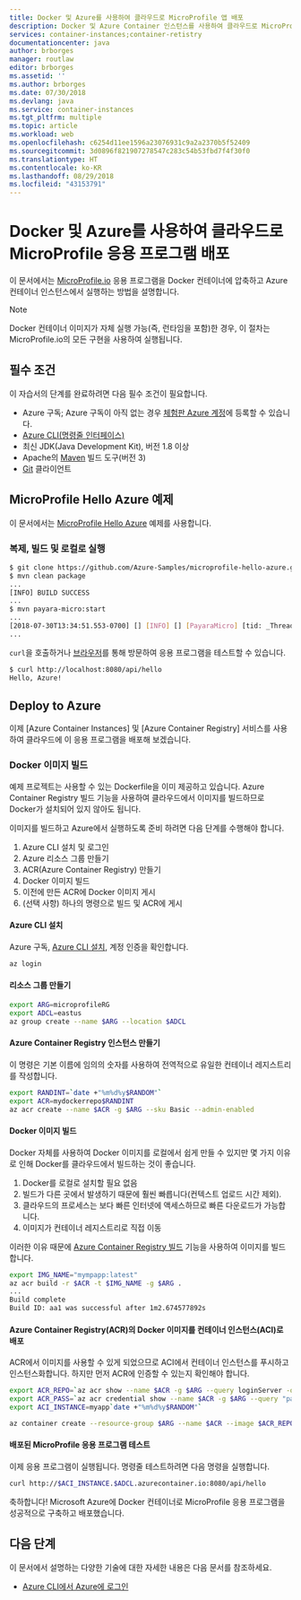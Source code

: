 ```yaml
---
title: Docker 및 Azure를 사용하여 클라우드로 MicroProfile 앱 배포
description: Docker 및 Azure Container 인스턴스를 사용하여 클라우드로 MicroProfile 앱을 배포하는 방법에 대해 알아봅니다.
services: container-instances;container-retistry
documentationcenter: java
author: brborges
manager: routlaw
editor: brborges
ms.assetid: ''
ms.author: brborges
ms.date: 07/30/2018
ms.devlang: java
ms.service: container-instances
ms.tgt_pltfrm: multiple
ms.topic: article
ms.workload: web
ms.openlocfilehash: c6254d11ee1596a23076931c9a2a2370b5f52409
ms.sourcegitcommit: 3d0896f821907278547c283c54b53fbd7f4f30f0
ms.translationtype: HT
ms.contentlocale: ko-KR
ms.lasthandoff: 08/29/2018
ms.locfileid: "43153791"
---
```

# <a name="deploy-a-microprofile-application-to-the-cloud-with-docker-and-azure"></a>Docker 및 Azure를 사용하여 클라우드로 MicroProfile 응용 프로그램 배포

이 문서에서는 [MicroProfile.io] 응용 프로그램을 Docker 컨테이너에 압축하고 Azure 컨테이너 인스턴스에서 실행하는 방법을 설명합니다.

> [!NOTE]
>
> Docker 컨테이너 이미지가 자체 실행 가능(즉, 런타임을 포함)한 경우, 이 절차는MicroProfile.io의 모든 구현을 사용하여 실행됩니다.

## <a name="prerequisites"></a>필수 조건

이 자습서의 단계를 완료하려면 다음 필수 조건이 필요합니다.

* Azure 구독; Azure 구독이 아직 없는 경우 [체험판 Azure 계정]에 등록할 수 있습니다.
* [Azure CLI(명령줄 인터페이스)]
* 최신 JDK(Java Development Kit), 버전 1.8 이상
* Apache의 [Maven] 빌드 도구(버전 3)
* [Git] 클라이언트

## <a name="microprofile-hello-azure-sample"></a>MicroProfile Hello Azure 예제

이 문서에서는 [MicroProfile Hello Azure](https://github.com/azure-samples/microprofile-hello-azure) 예제를 사용합니다.

### <a name="clone-build-and-run-locally"></a>복제, 빌드 및 로컬로 실행

```bash
$ git clone https://github.com/Azure-Samples/microprofile-hello-azure.git
$ mvn clean package
...
[INFO] BUILD SUCCESS
...
$ mvn payara-micro:start
...
[2018-07-30T13:34:51.553-0700] [] [INFO] [] [PayaraMicro] [tid: _ThreadID=1 _ThreadName=main] [timeMillis: 1532982891553] [levelValue: 800] Payara Micro  5.182 #badassmicrofish (build 303) ready in 10,304 (ms)
...
```

`curl`을 호출하거나 [브라우저](http://localhost:8080/api/hello)를 통해 방문하여 응용 프로그램을 테스트할 수 있습니다.

```bash
$ curl http://localhost:8080/api/hello
Hello, Azure!
```

## <a name="deploy-to-azure"></a>Deploy to Azure

이제 [Azure Container Instances] 및 [Azure Container Registry] 서비스를 사용하여 클라우드에 이 응용 프로그램을 배포해 보겠습니다.

### <a name="build-a-docker-image"></a>Docker 이미지 빌드

예제 프로젝트는 사용할 수 있는 Dockerfile을 이미 제공하고 있습니다. Azure Container Registry 빌드 기능을 사용하여 클라우드에서 이미지를 빌드하므로 Docker가 설치되어 있지 않아도 됩니다.

이미지를 빌드하고 Azure에서 실행하도록 준비 하려면 다음 단계를 수행해야 합니다.

1. Azure CLI 설치 및 로그인
1. Azure 리소스 그룹 만들기
1. ACR(Azure Container Registry) 만들기
1. Docker 이미지 빌드
1. 이전에 만든 ACR에 Docker 이미지 게시
1. (선택 사항) 하나의 명령으로 빌드 및 ACR에 게시


#### <a name="set-up-azure-cli"></a>Azure CLI 설치

Azure 구독, [Azure CLI 설치](https://docs.microsoft.com/cli/azure/install-azure-cli?view=azure-cli-latest), 계정 인증을 확인합니다.

```bash
az login
```

#### <a name="create-a-resource-group"></a>리소스 그룹 만들기

```bash
export ARG=microprofileRG
export ADCL=eastus
az group create --name $ARG --location $ADCL
```

#### <a name="create-an-azure-container-registry-instance"></a>Azure Container Registry 인스턴스 만들기

이 명령은 기본 이름에 임의의 숫자를 사용하여 전역적으로 유일한 컨테이너 레지스트리를 작성합니다.

```bash
export RANDINT=`date +"%m%d%y$RANDOM"`
export ACR=mydockerrepo$RANDINT
az acr create --name $ACR -g $ARG --sku Basic --admin-enabled
```

#### <a name="build-the-docker-image"></a>Docker 이미지 빌드

Docker 자체를 사용하여 Docker 이미지를 로컬에서 쉽게 만들 수 있지만 몇 가지 이유로 인해 Docker를 클라우드에서 빌드하는 것이 좋습니다.

1. Docker를 로컬로 설치할 필요 없음
1. 빌드가 다른 곳에서 발생하기 때문에 훨씬 빠릅니다(컨텍스트 업로드 시간 제외).
1. 클라우드의 프로세스는 보다 빠른 인터넷에 액세스하므로 빠른 다운로드가 가능합니다.
1. 이미지가 컨테이너 레지스트리로 직접 이동

이러한 이유 때문에 [Azure Container Registry 빌드] 기능을 사용하여 이미지를 빌드합니다.

```bash
export IMG_NAME="mympapp:latest"
az acr build -r $ACR -t $IMG_NAME -g $ARG .
...
Build complete
Build ID: aa1 was successful after 1m2.674577892s
```

#### <a name="deploy-docker-image-from-azure-container-registry-acr-into-container-instances-aci"></a>Azure Container Registry(ACR)의 Docker 이미지를 컨테이너 인스턴스(ACI)로 배포

ACR에서 이미지를 사용할 수 있게 되었으므로 ACI에서 컨테이너 인스턴스를 푸시하고 인스턴스화합니다. 하지만 먼저 ACR에 인증할 수 있는지 확인해야 합니다.

```bash
export ACR_REPO=`az acr show --name $ACR -g $ARG --query loginServer -o tsv`
export ACR_PASS=`az acr credential show --name $ACR -g $ARG --query "passwords[0].value" -o tsv`
export ACI_INSTANCE=myapp`date +"%m%d%y$RANDOM"`

az container create --resource-group $ARG --name $ACR --image $ACR_REPO/$IMG_NAME --cpu 1 --memory 1 --registry-login-server $ACR_REPO --registry-username $ACR --registry-password $ACR_PASS --dns-name-label $ACI_INSTANCE --ports 8080
```

#### <a name="test-your-deployed-microprofile-application"></a>배포된 MicroProfile 응용 프로그램 테스트

이제 응용 프로그램이 실행됩니다. 명령줄 테스트하려면 다음 명령을 실행합니다.

```bash
curl http://$ACI_INSTANCE.$ADCL.azurecontainer.io:8080/api/hello
````

축하합니다! Microsoft Azure에 Docker 컨테이너로 MicroProfile 응용 프로그램을 성공적으로 구축하고 배포했습니다.

## <a name="next-steps"></a>다음 단계

이 문서에서 설명하는 다양한 기술에 대한 자세한 내용은 다음 문서를 참조하세요.

* [Azure CLI에서 Azure에 로그인](/azure/xplat-cli-connect)

<!-- URL List -->

[Azure Container Registry 빌드]: https://docs.microsoft.com/en-us/azure/container-registry/container-registry-build-overview
[MicroProfile.io]: https://microprofile.io
[Azure CLI(명령줄 인터페이스)]: /cli/azure/overview
[Azure for Java Developers]: https://docs.microsoft.com/java/azure/
[Azure portal]: https://portal.azure.com/
[체험판 Azure 계정]: https://azure.microsoft.com/pricing/free-trial/
[Git]: https://github.com/
[Maven]: http://maven.apache.org/
